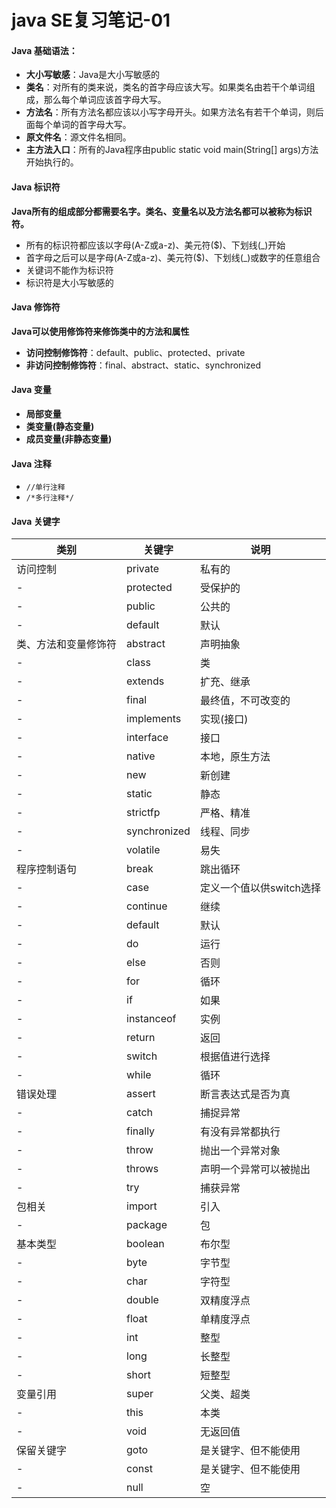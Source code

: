 # java SE复习笔记-01

#### Java 基础语法：
- **大小写敏感**：Java是大小写敏感的
- **类名**：对所有的类来说，类名的首字母应该大写。如果类名由若干个单词组成，那么每个单词应该首字母大写。
- **方法名**：所有方法名都应该以小写字母开头。如果方法名有若干个单词，则后面每个单词的首字母大写。
- **原文件名**：源文件名相同。
- **主方法入口**：所有的Java程序由public static void main(String[] args)方法开始执行的。
#### Java 标识符
**Java所有的组成部分都需要名字。类名、变量名以及方法名都可以被称为标识符。**
- 所有的标识符都应该以字母(A\-Z或a\-z)、美元符($)、下划线(_)开始
- 首字母之后可以是字母(A\-Z或a\-z)、美元符($)、下划线(_)或数字的任意组合
- 关键词不能作为标识符
- 标识符是大小写敏感的

#### Java 修饰符
**Java可以使用修饰符来修饰类中的方法和属性**
- **访问控制修饰符**：default、public、protected、private
- **非访问控制修饰符**：final、abstract、static、synchronized

#### Java 变量

- **局部变量**
- **类变量(静态变量)**
- **成员变量(非静态变量)**

#### Java 注释

- `//单行注释`
- `/*多行注释*/`

#### Java 关键字

类别|关键字|说明
---|---|---|
访问控制|private |私有的
 -|protected |受保护的
 -|public |公共的
 -|default |默认
类、方法和变量修饰符|abstract |声明抽象
-| class | 类
-| extends |扩充、继承
-| final | 最终值，不可改变的
-| implements | 实现(接口)
-| interface | 接口
-| native | 本地，原生方法
-| new | 新创建
-| static | 静态
-| strictfp | 严格、精准
-| synchronized | 线程、同步
-| volatile | 易失
程序控制语句 | break | 跳出循环
-| case | 定义一个值以供switch选择
-| continue | 继续
-| default | 默认
-| do | 运行
-| else | 否则
-| for | 循环
-| if | 如果
-| instanceof | 实例
-| return | 返回
-| switch | 根据值进行选择
-| while | 循环
错误处理 | assert | 断言表达式是否为真
-| catch | 捕捉异常
-| finally | 有没有异常都执行
-| throw | 抛出一个异常对象
-| throws | 声明一个异常可以被抛出
-| try | 捕获异常
包相关 | import | 引入
-| package | 包
基本类型 | boolean | 布尔型
-| byte | 字节型
-| char | 字符型
-| double | 双精度浮点
-| float | 单精度浮点
-| int | 整型
-| long | 长整型
-| short | 短整型
变量引用 | super | 父类、超类 
-| this | 本类
-| void | 无返回值
保留关键字 | goto | 是关键字、但不能使用
-| const | 是关键字、但不能使用
-| null | 空



